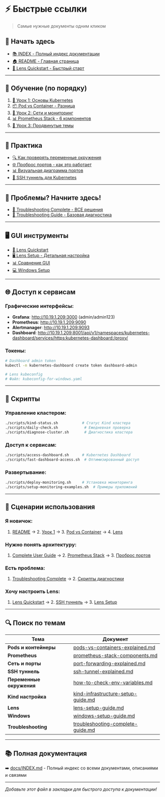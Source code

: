 # ⚡ Быстрые ссылки

> Самые нужные документы одним кликом

## 🚀 **Начать здесь**
- [📚 INDEX - Полный индекс документации](docs/INDEX.md)
- [🏠 README - Главная страница](README.md)
- [🚀 Lens Quickstart - Быстрый старт](LENS-QUICKSTART.md)

---

## 📖 **Обучение (по порядку)**
1. [📘 Урок 1: Основы Kubernetes](docs/learning-guide-01-basics.md)
2. [📦 Pod vs Container - Разница](docs/pods-vs-containers-explained.md)
3. [📗 Урок 2: Сети и мониторинг](docs/learning-guide-02-networking-monitoring.md)
4. [📊 Prometheus Stack - 6 компонентов](docs/prometheus-stack-components.md)
5. [📙 Урок 3: Продвинутые темы](docs/learning-guide-03-advanced-topics.md)

---

## 🔧 **Практика**
- [🔍 Как проверять переменные окружения](docs/how-to-check-env-variables.md)
- [🌐 Проброс портов - как это работает](docs/port-forwarding-explained.md)
- [📊 Визуальная диаграмма портов](docs/port-mapping-diagram.md)
- [🔐 SSH туннель для Kubernetes](docs/ssh-tunnel-explained.md)

---

## 🚨 **Проблемы? Начните здесь!**
- [🚨 Troubleshooting Complete - ВСЕ решения](docs/troubleshooting-complete-guide.md)
- [🔧 Troubleshooting Guide - Базовая диагностика](docs/troubleshooting-guide.md)

---

## 🖥️ **GUI инструменты**
- [🚀 Lens Quickstart](LENS-QUICKSTART.md)
- [🖥️ Lens Setup - Детальная настройка](docs/lens-setup-guide.md)
- [📊 Сравнение GUI](docs/gui-tools-comparison.md)
- [💻 Windows Setup](docs/windows-setup-guide.md)

---

## 🌐 **Доступ к сервисам**

### **Графические интерфейсы**:
- **Grafana**: http://10.19.1.209:3000 (admin/admin123)
- **Prometheus**: http://10.19.1.209:9090
- **Alertmanager**: http://10.19.1.209:9093
- **Dashboard**: http://10.19.1.209:8001/api/v1/namespaces/kubernetes-dashboard/services/https:kubernetes-dashboard:/proxy/

### **Токены**:
```bash
# Dashboard admin token
kubectl -n kubernetes-dashboard create token dashboard-admin

# Lens kubeconfig
# Файл: kubeconfig-for-windows.yaml
```

---

## 📁 **Скрипты**

### **Управление кластером**:
```bash
./scripts/kind-status.sh           # Статус Kind кластера
./scripts/daily-check.sh            # Ежедневная проверка
./scripts/diagnose-cluster.sh       # Диагностика кластера
```

### **Доступ к сервисам**:
```bash
./scripts/access-dashboard.sh      # Kubernetes Dashboard
./scripts/fast-dashboard-access.sh  # Оптимизированный доступ
```

### **Развертывание**:
```bash
./scripts/deploy-monitoring.sh     # Установка мониторинга
./scripts/setup-monitoring-examples.sh  # Примеры приложений
```

---

## 🎯 **Сценарии использования**

### **Я новичок**:
1. [README](README.md) → 2. [Урок 1](docs/learning-guide-01-basics.md) → 3. [Pod vs Container](docs/pods-vs-containers-explained.md) → 4. [Lens](LENS-QUICKSTART.md)

### **Нужно понять архитектуру**:
1. [Complete User Guide](docs/complete-user-guide.md) → 2. [Prometheus Stack](docs/prometheus-stack-components.md) → 3. [Проброс портов](docs/port-forwarding-explained.md)

### **Есть проблема**:
1. [Troubleshooting Complete](docs/troubleshooting-complete-guide.md) → 2. [Скрипты диагностики](docs/troubleshooting-guide.md)

### **Хочу настроить Lens**:
1. [Lens Quickstart](LENS-QUICKSTART.md) → 2. [SSH туннель](docs/ssh-tunnel-explained.md) → 3. [Lens Setup](docs/lens-setup-guide.md)

---

## 🔍 **Поиск по темам**

| Тема | Документ |
|------|----------|
| **Pods и контейнеры** | [pods-vs-containers-explained.md](docs/pods-vs-containers-explained.md) |
| **Prometheus** | [prometheus-stack-components.md](docs/prometheus-stack-components.md) |
| **Сеть и порты** | [port-forwarding-explained.md](docs/port-forwarding-explained.md) |
| **SSH туннель** | [ssh-tunnel-explained.md](docs/ssh-tunnel-explained.md) |
| **Переменные окружения** | [how-to-check-env-variables.md](docs/how-to-check-env-variables.md) |
| **Kind настройка** | [kind-infrastructure-setup-guide.md](docs/kind-infrastructure-setup-guide.md) |
| **Lens** | [lens-setup-guide.md](docs/lens-setup-guide.md) |
| **Windows** | [windows-setup-guide.md](docs/windows-setup-guide.md) |
| **Troubleshooting** | [troubleshooting-complete-guide.md](docs/troubleshooting-complete-guide.md) |

---

## 📚 **Полная документация**
➡️ [docs/INDEX.md](docs/INDEX.md) - Полный индекс со всеми документами, описаниями и связями

---

*Добавьте этот файл в закладки для быстрого доступа к документации!*

